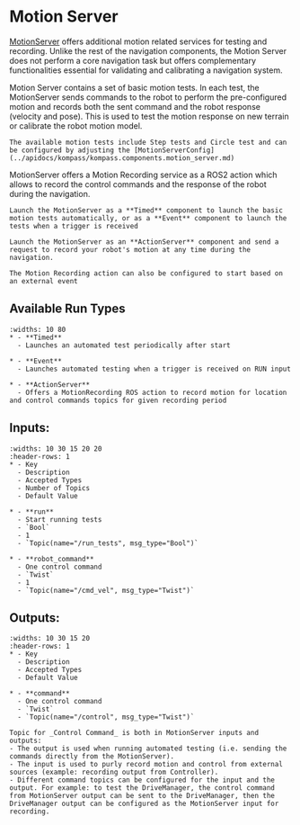 # Motion Server

[MotionServer](../apidocs/Kompass/Kompass.components.motion_server.md) offers additional motion related services for testing and recording. Unlike the rest of the navigation components, the Motion Server does not perform a core navigation task but offers complementary functionalities essential for validating and calibrating a navigation system.

Motion Server contains a set of basic motion tests. In each test, the MotionServer sends commands to the robot to perform the pre-configured motion and records both the sent command and the robot response (velocity and pose). This is used to test the motion response on new terrain or calibrate the robot motion model.

```{note}
The available motion tests include Step tests and Circle test and can be configured by adjusting the [MotionServerConfig](../apidocs/kompass/kompass.components.motion_server.md)
```

MotionServer offers a Motion Recording service as a ROS2 action which allows to record the control commands and the response of the robot during the navigation.

```{tip}
Launch the MotionServer as a **Timed** component to launch the basic motion tests automatically, or as a **Event** component to launch the tests when a trigger is received
```

```{tip}
Launch the MotionServer as an **ActionServer** component and send a request to record your robot's motion at any time during the navigation.
```

```{tip}
The Motion Recording action can also be configured to start based on an external event
```

## Available Run Types

```{list-table}
:widths: 10 80
* - **Timed**
  - Launches an automated test periodically after start

* - **Event**
  - Launches automated testing when a trigger is received on RUN input

* - **ActionServer**
  - Offers a MotionRecording ROS action to record motion for location and control commands topics for given recording period
```


## Inputs:

```{list-table}
:widths: 10 30 15 20 20
:header-rows: 1
* - Key
  - Description
  - Accepted Types
  - Number of Topics
  - Default Value

* - **run**
  - Start running tests
  - `Bool`
  - 1
  - `Topic(name="/run_tests", msg_type="Bool")`

* - **robot_command**
  - One control command
  - `Twist`
  - 1
  - `Topic(name="/cmd_vel", msg_type="Twist")`

```

## Outputs:

```{list-table}
:widths: 10 30 15 20
:header-rows: 1
* - Key
  - Description
  - Accepted Types
  - Default Value

* - **command**
  - One control command
  - `Twist`
  - `Topic(name="/control", msg_type="Twist")`

```

```{note}
Topic for _Control Command_ is both in MotionServer inputs and outputs:
- The output is used when running automated testing (i.e. sending the commands directly from the MotionServer).
- The input is used to purly record motion and control from external sources (example: recording output from Controller).
- Different command topics can be configured for the input and the output. For example: to test the DriveManager, the control command from MotionServer output can be sent to the DriveManager, then the DriveManager output can be configured as the MotionServer input for recording.
```
